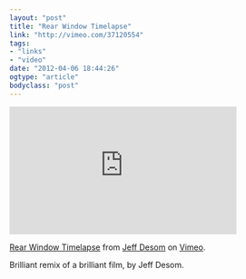 ```yaml
---
layout: "post"
title: "Rear Window Timelapse"
link: "http://vimeo.com/37120554"
tags: 
- "links"
- "video"
date: "2012-04-06 18:44:26"
ogtype: "article"
bodyclass: "post"
---
```


<iframe allowfullscreen="" frameborder="0" height="225" mozallowfullscreen="" src="http://player.vimeo.com/video/37120554?title=0&byline=0&portrait=0" webkitallowfullscreen="" width="400"></iframe>

[Rear Window Timelapse](http://vimeo.com/37120554) from [Jeff Desom](http://vimeo.com/user1291877) on [Vimeo](http://vimeo.com).

Brilliant remix of a brilliant film, by Jeff Desom.